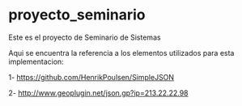 # proyecto_seminario
Este es el proyecto de Seminario de Sistemas

Aqui se encuentra la referencia a los elementos utilizados para esta implementacion:

1- https://github.com/HenrikPoulsen/SimpleJSON

2- http://www.geoplugin.net/json.gp?ip=213.22.22.98
